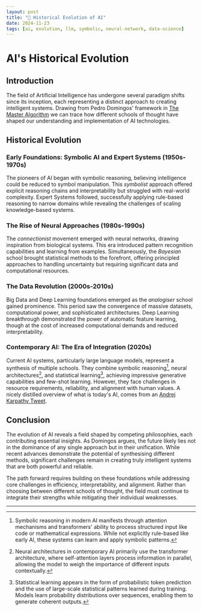 ```yaml
---
layout: post
title: "🏺 Historical Evolution of AI"
date: 2024-11-23
tags: [ai, evolution, llm, symbolic, neural-network, data-science]
---
```

<!--more-->

# AI's Historical Evolution

## Introduction
The field of Artificial Intelligence has undergone several paradigm shifts since its inception, each representing a distinct approach to creating intelligent systems. Drawing from Pedro Domingos' framework in [The Master Algorithm](https://en.wikipedia.org/wiki/The_Master_Algorithm) we can trace how different schools of thought have shaped our understanding and implementation of AI technologies.

## Historical Evolution
### Early Foundations: Symbolic AI and Expert Systems (1950s-1970s)
The pioneers of AI began with symbolic reasoning, believing intelligence could be reduced to symbol manipulation. This _symbolist_ approach offered explicit reasoning chains and interpretability but struggled with real-world complexity. Expert Systems followed, successfully applying rule-based reasoning to narrow domains while revealing the challenges of scaling knowledge-based systems.

### The Rise of Neural Approaches (1980s-1990s)
The _connectionist_ movement emerged with neural networks, drawing inspiration from biological systems. This era introduced pattern recognition capabilities and learning from examples. Simultaneously, the _Bayesian_ school brought statistical methods to the forefront, offering principled approaches to handling uncertainty but requiring significant data and computational resources.

### The Data Revolution (2000s-2010s)
Big Data and Deep Learning foundations emerged as the _analogiser_ school gained prominence. This period saw the convergence of massive datasets, computational power, and sophisticated architectures. Deep Learning breakthrough demonstrated the power of automatic feature learning, though at the cost of increased computational demands and reduced interpretability.

### Contemporary AI: The Era of Integration (2020s)
Current AI systems, particularly large language models, represent a synthesis of multiple schools. They combine symbolic reasoning[^1], neural architectures[^2], and statistical learning[^3], achieving impressive generative capabilities and few-shot learning. However, they face challenges in resource requirements, reliability, and alignment with human values. A nicely distilled overview of what is today's AI, comes from an [Andrej Karpathy Tweet](https://xcancel.com/karpathy/status/1864033537479135369).  

## Conclusion
The evolution of AI reveals a field shaped by competing philosophies, each contributing essential insights. As Domingos argues, the future likely lies not in the dominance of any single approach but in their unification. While recent advances demonstrate the potential of synthesising different methods, significant challenges remain in creating truly intelligent systems that are both powerful and reliable.

The path forward requires building on these foundations while addressing core challenges in efficiency, interpretability, and alignment. Rather than choosing between different schools of thought, the field must continue to integrate their strengths while mitigating their individual weaknesses.

---
[^1]: Symbolic reasoning in modern AI manifests through attention mechanisms and transformers' ability to process structured input like code or mathematical expressions. While not explicitly rule-based like early AI, these systems can learn and apply symbolic patterns.
[^2]: Neural architectures in contemporary AI primarily use the transformer architecture, where self-attention layers process information in parallel, allowing the model to weigh the importance of different inputs contextually.
[^3]: Statistical learning appears in the form of probabilistic token prediction and the use of large-scale statistical patterns learned during training. Models learn probability distributions over sequences, enabling them to generate coherent outputs.
